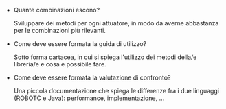 -   Quante combinazioni escono?

    Sviluppare dei metodi per ogni attuatore, in modo da averne abbastanza per le combinazioni più rilevanti.

-   Come deve essere formata la guida di utilizzo?

    Sotto forma cartacea, in cui si spiega l'utilizzo dei metodi della/e libreria/e e cosa è possibile fare.

-   Come deve essere formata la valutazione di confronto?

    Una piccola documentazione che spiega le differenze fra i due linguaggi (ROBOTC e Java): performance, implementazione, ...